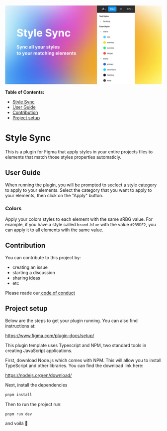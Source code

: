 ![cover](src/img/cover.jpg)

**Table of Contents:**

* [Style Sync](#style-sync)
* [User Guide](#user-guide)
* [Contribution](#contribution)
* [Project setup](#project-setup)

# Style Sync

This is a plugin for Figma that apply styles in your entire projects files to elements that match those styles properties automaticly.
## User Guide

When running the plugin, you will be prompted to seclect a style category to apply to your elements.
Select the category that you want to apply to your elements, then click on the "Apply" button.


### Colors

Apply your colors styles to each element with the same sRBG value. For example, if you have a style called `brand-blue` with the value `#235DF2`, you can apply it to all elements with the same value.


## Contribution

You can contribute to this project by:
- creating an issue
- starting a discussion
- sharing ideas
- etc

Please reade our[ code of conduct](https://github.com/maximedaraize/style-sync/blob/develop/.github/CODE_OF_CONDUCT.md)

## Project setup

Below are the steps to get your plugin running. You can also find instructions at:

  https://www.figma.com/plugin-docs/setup/

This plugin template uses Typescript and NPM, two standard tools in creating JavaScript applications.

First, download Node.js which comes with NPM. This will allow you to install TypeScript and other
libraries. You can find the download link here:

  https://nodejs.org/en/download/

Next, install the dependencies

```bash
pnpm install
```

Then to run the project run:

```bash
pnpm run dev
```

and voilà 🎉
